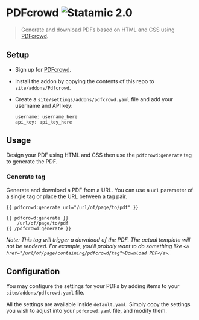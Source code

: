 # PDFcrowd ![Statamic 2.0](https://img.shields.io/badge/statamic-2.0-blue.svg?style=flat-square)

> Generate and download PDFs based on HTML and CSS using [PDFcrowd][pdfcrowd].

## Setup

- Sign up for [PDFcrowd][pdfcrowd].
- Install the addon by copying the contents of this repo to `site/addons/Pdfcrowd`.
- Create a `site/settings/addons/pdfcrowd.yaml` file and add your username and API key:

  ```
  username: username_here
  api_key: api_key_here
  ```

## Usage

Design your PDF using HTML and CSS then use the `pdfcrowd:generate` tag to generate the PDF.

### Generate tag

Generate and download a PDF from a URL.  You can use a `url` parameter of a single tag or place the URL between a tag pair.

```
{{ pdfcrowd:generate url="/url/of/page/to/pdf" }}
```

```
{{ pdfcrowd:generate }}
    /url/of/page/to/pdf
{{ /pdfcrowd:generate }}
```

_Note: This tag will trigger a download of the PDF. The actual template will not be rendered. For example, you'll
probaly want to do something like `<a href="/url/of/page/containing/pdfcrowd/tag">Download PDF</a>`._

## Configuration
You may configure the settings for your PDFs by adding items to your `site/addons/pdfcrowd.yaml` file.

All the settings are available inside `default.yaml`. Simply copy the settings you wish to adjust
into your `pdfcrowd.yaml` file, and modify them.

[pdfcrowd]: http://pdfcrowd.com/

